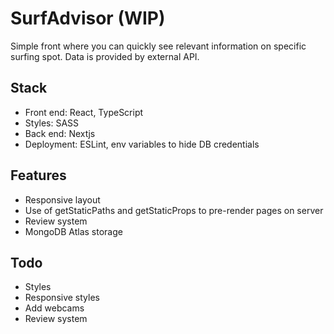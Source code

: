 # SurfAdvisor (WIP)
Simple front where you can quickly see relevant information on specific surfing spot. Data is provided by external API.

## Stack
- Front end: React, TypeScript
- Styles: SASS
- Back end: Nextjs
- Deployment: ESLint, env variables to hide DB credentials

## Features
- Responsive layout 
- Use of getStaticPaths and getStaticProps to pre-render pages on server
- Review system
- MongoDB Atlas storage

## Todo
- Styles
- Responsive styles
- Add webcams
- Review system
